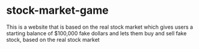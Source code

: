 # stock-market-game

This is a website that is based on the real stock market which gives users a starting balance of $100,000 fake dollars and lets them buy and sell fake stock, based on the real stock market
